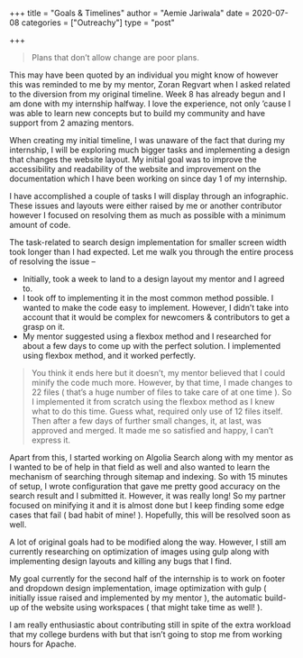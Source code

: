 +++
title = "Goals & Timelines"
author = "Aemie Jariwala"
date = 2020-07-08
categories = ["Outreachy"]
type = "post"

+++
> Plans that don’t allow change are poor plans.

This may have been quoted by an individual you might know of however this was reminded to me by my mentor, Zoran Regvart when I asked related to the diversion from my original timeline. Week 8 has already begun and I am done with my internship halfway. I love the experience, not only ’cause I was able to learn new concepts but to build my community and have support from 2 amazing mentors. 

When creating my initial timeline, I was unaware of the fact that during my internship, I will be exploring much bigger tasks and implementing a design that changes the website layout. My initial goal was to improve the accessibility and readability of the website and improvement on the documentation which I have been working on since day 1 of my internship. 

I have accomplished a couple of tasks I will display through an infographic. These issues and layouts were either raised by me or another contributor however I focused on resolving them as much as possible with a minimum amount of code. 


The task-related to search design implementation for smaller screen width took longer than I had expected. Let me walk you through the entire process of resolving the issue – 

- Initially, took a week to land to a design layout my mentor and I agreed to. 
- I took off to implementing it in the most common method possible. I wanted to make the code easy to implement. However, I didn’t take into account that it would be complex for newcomers & contributors to get a grasp on it. 
- My mentor suggested using a flexbox method and I researched for about a few days to come up with the perfect solution. I implemented using flexbox method, and it worked perfectly. 
> You think it ends here but it doesn’t, my mentor believed that I could minify the code much more. However, by that time, I made changes to 22 files ( that’s a huge number of files to take care of at one time ). So I implemented it from scratch using the flexbox method as I knew what to do this time. 
Guess what, required only use of 12 files itself. Then after a few days of further small changes, it, at last, was approved and merged. It made me so satisfied and happy, I can’t express it.

Apart from this, I started working on Algolia Search along with my mentor as I wanted to be of help in that field as well and also wanted to learn the mechanism of searching through sitemap and indexing. So with 15 minutes of setup, I wrote configuration that gave me pretty good accuracy on the search result and I submitted it. However, it was really long! So my partner focused on minifying it and it is almost done but I keep finding some edge cases that fail ( bad habit of mine! ). Hopefully, this will be resolved soon as well.

A lot of original goals had to be modified along the way. However, I still am currently researching on optimization of images using gulp along with implementing design layouts and killing any bugs that I find. 

My goal currently for the second half of the internship is to work on footer and dropdown design implementation, image optimization with gulp ( initially issue raised and implemented by my mentor ), the automatic build-up of the website using workspaces ( that might take time as well! ).

I am really enthusiastic about contributing still in spite of the extra workload that my college burdens with but that isn’t going to stop me from working hours for Apache. 

